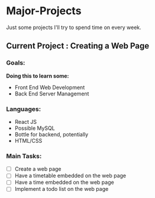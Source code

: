 # Major-Projects
Just some projects I'll try to spend time on every week.
## Current Project : Creating a Web Page
### Goals:
**Doing this to learn some:**
- Front End Web Development
- Back End Server Management

### Languages:
- React JS
- Possible MySQL
- Bottle for backend, potentially
- HTML/CSS

### Main Tasks:
- [ ] Create a web page
- [ ] Have a timetable embedded on the web page
- [ ] Have a time embedded on the web page
- [ ] Implement a todo list on the web page
